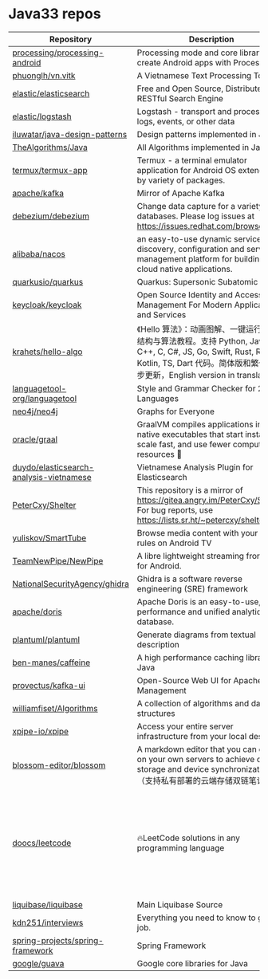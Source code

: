 # Java33 repos

| Repository                                                                                            | Description                                                                                                                                           | Stars                                                  |       |
| ----------------------------------------------------------------------------------------------------- | ----------------------------------------------------------------------------------------------------------------------------------------------------- | ------------------------------------------------------ | ----- |
| [processing/processing-android](https://github.com/processing/processing-android)                     | Processing mode and core library to create Android apps with Processing                                                                               | 799                                                    |       |
| [phuonglh/vn.vitk](https://github.com/phuonglh/vn.vitk)                                               | A Vietnamese Text Processing Toolkit                                                                                                                  | 216                                                    |       |
| [elastic/elasticsearch](https://github.com/elastic/elasticsearch)                                     | Free and Open Source, Distributed, RESTful Search Engine                                                                                              | 75259                                                  |       |
| [elastic/logstash](https://github.com/elastic/logstash)                                               | Logstash - transport and process your logs, events, or other data                                                                                     | 14687                                                  |       |
| [iluwatar/java-design-patterns](https://github.com/iluwatar/java-design-patterns)                     | Design patterns implemented in Java                                                                                                                   | 93201                                                  |       |
| [TheAlgorithms/Java](https://github.com/TheAlgorithms/Java)                                           | All Algorithms implemented in Java                                                                                                                    | 64046                                                  |       |
| [termux/termux-app](https://github.com/termux/termux-app)                                             | Termux - a terminal emulator application for Android OS extendible by variety of packages.                                                            | 46264                                                  |       |
| [apache/kafka](https://github.com/apache/kafka)                                                       | Mirror of Apache Kafka                                                                                                                                | 31154                                                  |       |
| [debezium/debezium](https://github.com/debezium/debezium)                                             | Change data capture for a variety of databases. Please log issues at <https://issues.redhat.com/browse/DBZ>.                                          | 11999                                                  |       |
| [alibaba/nacos](https://github.com/alibaba/nacos)                                                     | an easy-to-use dynamic service discovery, configuration and service management platform for building AI cloud native applications.                    | 32195                                                  |       |
| [quarkusio/quarkus](https://github.com/quarkusio/quarkus)                                             | Quarkus: Supersonic Subatomic Java.                                                                                                                   | 15130                                                  |       |
| [keycloak/keycloak](https://github.com/keycloak/keycloak)                                             | Open Source Identity and Access Management For Modern Applications and Services                                                                       | 30545                                                  |       |
| [krahets/hello-algo](https://github.com/krahets/hello-algo)                                           | 《Hello 算法》：动画图解、一键运行的数据结构与算法教程。支持 Python, Java, C++, C, C#, JS, Go, Swift, Rust, Ruby, Kotlin, TS, Dart 代码。简体版和繁体版同步更新，English version in translation | 118052                                                 |       |
| [languagetool-org/languagetool](https://github.com/languagetool-org/languagetool)                     | Style and Grammar Checker for 25+ Languages                                                                                                           | 13705                                                  |       |
| [neo4j/neo4j](https://github.com/neo4j/neo4j)                                                         | Graphs for Everyone                                                                                                                                   | 15262                                                  |       |
| [oracle/graal](https://github.com/oracle/graal)                                                       | GraalVM compiles applications into native executables that start instantly, scale fast, and use fewer compute resources 🚀                            | 21265                                                  |       |
| [duydo/elasticsearch-analysis-vietnamese](https://github.com/duydo/elasticsearch-analysis-vietnamese) | Vietnamese Analysis Plugin for Elasticsearch                                                                                                          | 542                                                    |       |
| [PeterCxy/Shelter](https://github.com/PeterCxy/Shelter)                                               | This repository is a mirror of <https://gitea.angry.im/PeterCxy/Shelter>. For bug reports, use <https://lists.sr.ht/~petercxy/shelter>                | 3040                                                   |       |
| [yuliskov/SmartTube](https://github.com/yuliskov/SmartTube)                                           | Browse media content with your own rules on Android TV                                                                                                | 25054                                                  |       |
| [TeamNewPipe/NewPipe](https://github.com/TeamNewPipe/NewPipe)                                         | A libre lightweight streaming front-end for Android.                                                                                                  | 35445                                                  |       |
| [NationalSecurityAgency/ghidra](https://github.com/NationalSecurityAgency/ghidra)                     | Ghidra is a software reverse engineering (SRE) framework                                                                                              | 61577                                                  |       |
| [apache/doris](https://github.com/apache/doris)                                                       | Apache Doris is an easy-to-use, high performance and unified analytics database.                                                                      | 14498                                                  |       |
| [plantuml/plantuml](https://github.com/plantuml/plantuml)                                             | Generate diagrams from textual description                                                                                                            | 12198                                                  |       |
| [ben-manes/caffeine](https://github.com/ben-manes/caffeine)                                           | A high performance caching library for Java                                                                                                           | 17147                                                  |       |
| [provectus/kafka-ui](https://github.com/provectus/kafka-ui)                                           | Open-Source Web UI for Apache Kafka Management                                                                                                        | 11501                                                  |       |
| [williamfiset/Algorithms](https://github.com/williamfiset/Algorithms)                                 | A collection of algorithms and data structures                                                                                                        | 18292                                                  |       |
| [xpipe-io/xpipe](https://github.com/xpipe-io/xpipe)                                                   | Access your entire server infrastructure from your local desktop                                                                                      | 11798                                                  |       |
| [blossom-editor/blossom](https://github.com/blossom-editor/blossom)                                   | A markdown editor that you can deploy on your own servers to achieve cloud storage and device synchronization（支持私有部署的云端存储双链笔记软件）                      | 3634                                                   |       |
| [doocs/leetcode](https://github.com/doocs/leetcode)                                                   | 🔥LeetCode solutions in any programming language                                                                                                      | 多种编程语言实现 LeetCode、《剑指 Offer（第 2 版）》、《程序员面试金典（第 6 版）》题解 | 35094 |
| [liquibase/liquibase](https://github.com/liquibase/liquibase)                                         | Main Liquibase Source                                                                                                                                 | 5288                                                   |       |
| [kdn251/interviews](https://github.com/kdn251/interviews)                                             | Everything you need to know to get the job.                                                                                                           | 64544                                                  |       |
| [spring-projects/spring-framework](https://github.com/spring-projects/spring-framework)               | Spring Framework                                                                                                                                      | 59057                                                  |       |
| [google/guava](https://github.com/google/guava)                                                       | Google core libraries for Java                                                                                                                        | 51220                                                  |       |
